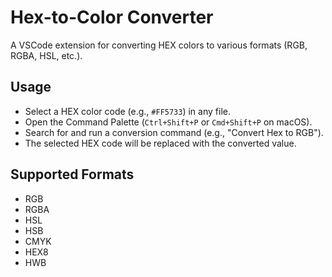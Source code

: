 # Hex-to-Color Converter
A VSCode extension for converting HEX colors to various formats (RGB, RGBA, HSL, etc.).

## Usage
- Select a HEX color code (e.g., `#FF5733`) in any file.
- Open the Command Palette (`Ctrl+Shift+P` or `Cmd+Shift+P` on macOS).
- Search for and run a conversion command (e.g., "Convert Hex to RGB").
- The selected HEX code will be replaced with the converted value.

## Supported Formats
- RGB
- RGBA
- HSL
- HSB
- CMYK
- HEX8
- HWB

